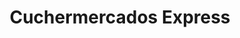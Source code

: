 ---
title: "Cuchermercados Express"
url: /puerto-tirol/cuchermercados-express/
shop: supermercado
---